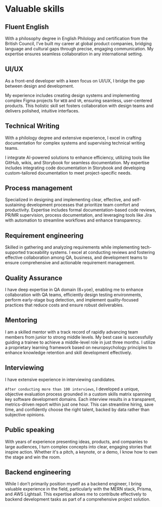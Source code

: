 # Valuable skills

## Fluent English

With a philosophy degree in English Philology and certification from the British Council, I’ve built my career at
global product companies, bridging language and cultural gaps through precise, engaging communication. My expertise
ensures seamless collaboration in any international setting.

## UI/UX

As a front-end developer with a keen focus on UI/UX, I bridge the gap between design and development.

My experience includes creating design systems and implementing complex Figma projects for `WEB` and `VR`, ensuring
seamless, user-centered products. This holistic skill set fosters collaboration with design teams and delivers polished,
intuitive interfaces.

## Technical Writing

With a philology degree and extensive experience, I excel in crafting documentation for complex systems and
supervising technical writing teams.
>
I integrate AI-powered solutions to enhance efficiency, utilizing tools like GitHub, wikis, and Storybook for seamless
documentation. My expertise includes integrating code documentation in Storybook and developing custom-tailored
documentation to meet project-specific needs.

## Process management

Specialized in designing and implementing clear, effective, and self-sustaining development processes that prioritize
team comfort and productivity. Expertise includes formal documentation-based code reviews, PR/MR supervision, process
documentation, and leveraging tools like Jira with automation to streamline workflows and enhance transparency.

## Requirement engineering

Skilled in gathering and analyzing requirements while implementing tech-supported traceability systems. I excel at
conducting reviews and fostering effective collaboration among QA, business, and development teams to ensure
comprehensive and actionable requirement management.

## Quality Assurance

I have deep expertise in QA domain (6+yoe), enabling me to enhance collaboration with QA teams, efficiently design
testing environments, perform early-stage bug detection, and implement quality-focused practices that reduce costs and
ensure robust deliverables.

## Mentoring

I am a skilled mentor with a track record of rapidly advancing team members from junior to strong middle levels. My
best case is successfully guiding a trainee to achieve a middle-level role in just three months. I utilize a proprietary
learning framework based on neuropsychology principles to enhance knowledge retention and skill development effectively.

## Interviewing

I have extensive experience in interviewing candidates.

`After conducting more than 100 interviews`, I developed a unique, objective evaluation process grounded in a custom
skills matrix spanning key software development domains. Each interview results in a transparent, metrics-driven report
within just one hour. This can streamline hiring, save time, and confidently choose the right talent, backed by data
rather than subjective opinions.

## Public speaking

With years of experience presenting ideas, products, and companies to large audiences, I turn complex concepts into
clear, engaging stories that inspire action. Whether it's a pitch, a keynote, or a demo, I know how to own the stage and
win the room.

## Backend engineering

While I don’t primarily position myself as a backend engineer, I bring valuable experience in the field, particularly
with the MERN stack, Prisma, and AWS Lightsail. This expertise allows me to contribute effectively to backend
development tasks as part of a comprehensive project solution.
